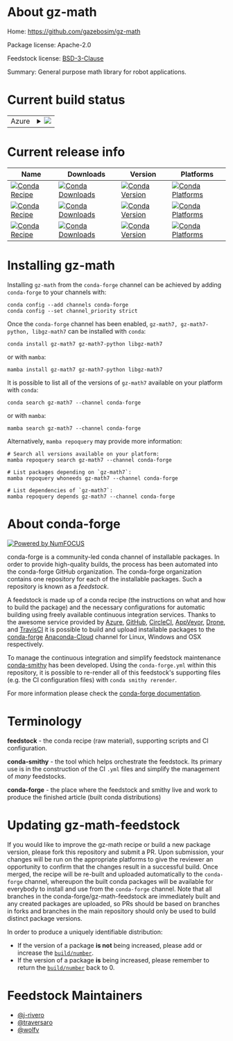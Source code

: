 About gz-math
=============

Home: https://github.com/gazebosim/gz-math

Package license: Apache-2.0

Feedstock license: [BSD-3-Clause](https://github.com/conda-forge/gz-math-feedstock/blob/main/LICENSE.txt)

Summary: General purpose math library for robot applications.

Current build status
====================


<table>
    
  <tr>
    <td>Azure</td>
    <td>
      <details>
        <summary>
          <a href="https://dev.azure.com/conda-forge/feedstock-builds/_build/latest?definitionId=17554&branchName=main">
            <img src="https://dev.azure.com/conda-forge/feedstock-builds/_apis/build/status/gz-math-feedstock?branchName=main">
          </a>
        </summary>
        <table>
          <thead><tr><th>Variant</th><th>Status</th></tr></thead>
          <tbody><tr>
              <td>linux_64</td>
              <td>
                <a href="https://dev.azure.com/conda-forge/feedstock-builds/_build/latest?definitionId=17554&branchName=main">
                  <img src="https://dev.azure.com/conda-forge/feedstock-builds/_apis/build/status/gz-math-feedstock?branchName=main&jobName=linux&configuration=linux_64_" alt="variant">
                </a>
              </td>
            </tr><tr>
              <td>osx_64</td>
              <td>
                <a href="https://dev.azure.com/conda-forge/feedstock-builds/_build/latest?definitionId=17554&branchName=main">
                  <img src="https://dev.azure.com/conda-forge/feedstock-builds/_apis/build/status/gz-math-feedstock?branchName=main&jobName=osx&configuration=osx_64_" alt="variant">
                </a>
              </td>
            </tr><tr>
              <td>win_64</td>
              <td>
                <a href="https://dev.azure.com/conda-forge/feedstock-builds/_build/latest?definitionId=17554&branchName=main">
                  <img src="https://dev.azure.com/conda-forge/feedstock-builds/_apis/build/status/gz-math-feedstock?branchName=main&jobName=win&configuration=win_64_" alt="variant">
                </a>
              </td>
            </tr>
          </tbody>
        </table>
      </details>
    </td>
  </tr>
</table>

Current release info
====================

| Name | Downloads | Version | Platforms |
| --- | --- | --- | --- |
| [![Conda Recipe](https://img.shields.io/badge/recipe-gz--math7-green.svg)](https://anaconda.org/conda-forge/gz-math7) | [![Conda Downloads](https://img.shields.io/conda/dn/conda-forge/gz-math7.svg)](https://anaconda.org/conda-forge/gz-math7) | [![Conda Version](https://img.shields.io/conda/vn/conda-forge/gz-math7.svg)](https://anaconda.org/conda-forge/gz-math7) | [![Conda Platforms](https://img.shields.io/conda/pn/conda-forge/gz-math7.svg)](https://anaconda.org/conda-forge/gz-math7) |
| [![Conda Recipe](https://img.shields.io/badge/recipe-gz--math7--python-green.svg)](https://anaconda.org/conda-forge/gz-math7-python) | [![Conda Downloads](https://img.shields.io/conda/dn/conda-forge/gz-math7-python.svg)](https://anaconda.org/conda-forge/gz-math7-python) | [![Conda Version](https://img.shields.io/conda/vn/conda-forge/gz-math7-python.svg)](https://anaconda.org/conda-forge/gz-math7-python) | [![Conda Platforms](https://img.shields.io/conda/pn/conda-forge/gz-math7-python.svg)](https://anaconda.org/conda-forge/gz-math7-python) |
| [![Conda Recipe](https://img.shields.io/badge/recipe-libgz--math7-green.svg)](https://anaconda.org/conda-forge/libgz-math7) | [![Conda Downloads](https://img.shields.io/conda/dn/conda-forge/libgz-math7.svg)](https://anaconda.org/conda-forge/libgz-math7) | [![Conda Version](https://img.shields.io/conda/vn/conda-forge/libgz-math7.svg)](https://anaconda.org/conda-forge/libgz-math7) | [![Conda Platforms](https://img.shields.io/conda/pn/conda-forge/libgz-math7.svg)](https://anaconda.org/conda-forge/libgz-math7) |

Installing gz-math
==================

Installing `gz-math` from the `conda-forge` channel can be achieved by adding `conda-forge` to your channels with:

```
conda config --add channels conda-forge
conda config --set channel_priority strict
```

Once the `conda-forge` channel has been enabled, `gz-math7, gz-math7-python, libgz-math7` can be installed with `conda`:

```
conda install gz-math7 gz-math7-python libgz-math7
```

or with `mamba`:

```
mamba install gz-math7 gz-math7-python libgz-math7
```

It is possible to list all of the versions of `gz-math7` available on your platform with `conda`:

```
conda search gz-math7 --channel conda-forge
```

or with `mamba`:

```
mamba search gz-math7 --channel conda-forge
```

Alternatively, `mamba repoquery` may provide more information:

```
# Search all versions available on your platform:
mamba repoquery search gz-math7 --channel conda-forge

# List packages depending on `gz-math7`:
mamba repoquery whoneeds gz-math7 --channel conda-forge

# List dependencies of `gz-math7`:
mamba repoquery depends gz-math7 --channel conda-forge
```


About conda-forge
=================

[![Powered by
NumFOCUS](https://img.shields.io/badge/powered%20by-NumFOCUS-orange.svg?style=flat&colorA=E1523D&colorB=007D8A)](https://numfocus.org)

conda-forge is a community-led conda channel of installable packages.
In order to provide high-quality builds, the process has been automated into the
conda-forge GitHub organization. The conda-forge organization contains one repository
for each of the installable packages. Such a repository is known as a *feedstock*.

A feedstock is made up of a conda recipe (the instructions on what and how to build
the package) and the necessary configurations for automatic building using freely
available continuous integration services. Thanks to the awesome service provided by
[Azure](https://azure.microsoft.com/en-us/services/devops/), [GitHub](https://github.com/),
[CircleCI](https://circleci.com/), [AppVeyor](https://www.appveyor.com/),
[Drone](https://cloud.drone.io/welcome), and [TravisCI](https://travis-ci.com/)
it is possible to build and upload installable packages to the
[conda-forge](https://anaconda.org/conda-forge) [Anaconda-Cloud](https://anaconda.org/)
channel for Linux, Windows and OSX respectively.

To manage the continuous integration and simplify feedstock maintenance
[conda-smithy](https://github.com/conda-forge/conda-smithy) has been developed.
Using the ``conda-forge.yml`` within this repository, it is possible to re-render all of
this feedstock's supporting files (e.g. the CI configuration files) with ``conda smithy rerender``.

For more information please check the [conda-forge documentation](https://conda-forge.org/docs/).

Terminology
===========

**feedstock** - the conda recipe (raw material), supporting scripts and CI configuration.

**conda-smithy** - the tool which helps orchestrate the feedstock.
                   Its primary use is in the construction of the CI ``.yml`` files
                   and simplify the management of *many* feedstocks.

**conda-forge** - the place where the feedstock and smithy live and work to
                  produce the finished article (built conda distributions)


Updating gz-math-feedstock
==========================

If you would like to improve the gz-math recipe or build a new
package version, please fork this repository and submit a PR. Upon submission,
your changes will be run on the appropriate platforms to give the reviewer an
opportunity to confirm that the changes result in a successful build. Once
merged, the recipe will be re-built and uploaded automatically to the
`conda-forge` channel, whereupon the built conda packages will be available for
everybody to install and use from the `conda-forge` channel.
Note that all branches in the conda-forge/gz-math-feedstock are
immediately built and any created packages are uploaded, so PRs should be based
on branches in forks and branches in the main repository should only be used to
build distinct package versions.

In order to produce a uniquely identifiable distribution:
 * If the version of a package **is not** being increased, please add or increase
   the [``build/number``](https://docs.conda.io/projects/conda-build/en/latest/resources/define-metadata.html#build-number-and-string).
 * If the version of a package **is** being increased, please remember to return
   the [``build/number``](https://docs.conda.io/projects/conda-build/en/latest/resources/define-metadata.html#build-number-and-string)
   back to 0.

Feedstock Maintainers
=====================

* [@j-rivero](https://github.com/j-rivero/)
* [@traversaro](https://github.com/traversaro/)
* [@wolfv](https://github.com/wolfv/)

